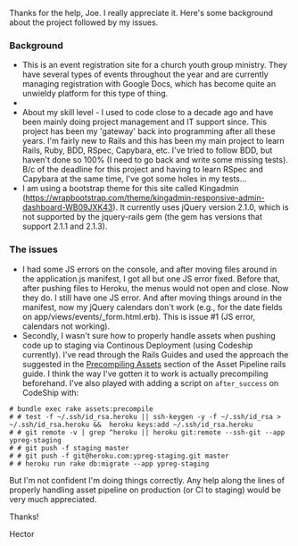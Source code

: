 Thanks for the help, Joe. I really appreciate it. Here's some background about the project followed by my issues.


###  Background
* This is an event registration site for a church youth group ministry. They have several types of events throughout the year and are currently managing registration with Google Docs, which has become quite an unwieldy platform for this type of thing.
* 
* About my skill level - I used to code close to a decade ago and have been mainly doing project management and IT support since. This project has been my 'gateway' back into programming after all these years. I'm fairly new to Rails and this has been my main project to learn Rails, Ruby, BDD, RSpec, Capybara, etc. I've tried to follow BDD, but haven't done so 100% (I need to go back and write some missing tests). B/c of the deadline for this project and having to learn RSpec and Capybara at the same time, I've got some holes in my tests...
* I am using a bootstrap theme for this site called Kingadmin (https://wrapbootstrap.com/theme/kingadmin-responsive-admin-dashboard-WB09JXK43). It currently uses jQuery version 2.1.0, which is not supported by the jquery-rails gem (the gem has versions that support 2.1.1 and 2.1.3).

### The issues
* I had some JS errors on the console, and after moving files around in the application.js manifest, I got all but one JS error fixed. Before that, after pushing files to Heroku, the menus would not open and close. Now they do. I still have one JS error. And after moving things around in the manifest, now my jQuery calendars don't work (e.g., for the date fields on app/views/events/_form.html.erb). This is issue #1 (JS error, calendars not working).
* Secondly, I wasn't sure how to properly handle assets when pushing code up to staging via Continous Deployment (using Codeship currently). I've read through the Rails Guides and used the approach the suggested in the [Precompiling Assets](http://guides.rubyonrails.org/asset_pipeline.html#precompiling-assets) section of the Asset Pipeline rails guide. I think the way I've gotten it to work is actually precompiling beforehand. I've also played with adding a script on `after_success` on CodeShip with:
```
# bundle exec rake assets:precompile
# # test -f ~/.ssh/id_rsa.heroku || ssh-keygen -y -f ~/.ssh/id_rsa > ~/.ssh/id_rsa.heroku &&  heroku keys:add ~/.ssh/id_rsa.heroku
# # git remote -v | grep ^heroku || heroku git:remote --ssh-git --app ypreg-staging
# # git push -f staging master
# # git push -f git@heroku.com:ypreg-staging.git master
# # heroku run rake db:migrate --app ypreg-staging
```
But I'm not confident I'm doing things correctly. Any help along the lines of properly handling asset pipeline on production (or CI to staging) would be very much appreciated.

Thanks!

Hector
